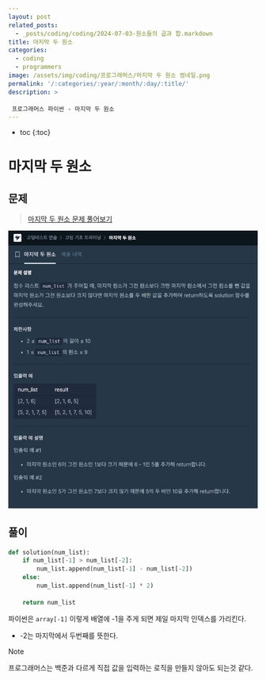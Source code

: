 ```yaml
---
layout: post
related_posts:  
  - _posts/coding/coding/2024-07-03-원소들의 곱과 합.markdown
title: 마지막 두 원소
categories:
  - coding
  - programmers
image: /assets/img/coding/프로그래머스/마지막 두 원소 썸네일.png
permalink: '/:categories/:year/:month/:day/:title/'
description: >

 프로그래머스 파이썬 - 마지막 두 원소
---
```


* toc
{:toc}

# 마지막 두 원소

## 문제

> <a href="https://school.programmers.co.kr/learn/courses/30/lessons/181927">마지막 두 원소 문제 풀어보기</a>

<img src="/assets/img/coding/프로그래머스/마지막 두 원소 문제.png" alt="문제" />

## 풀이

```python
def solution(num_list):    
    if num_list[-1] > num_list[-2]:
        num_list.append(num_list[-1] - num_list[-2])
    else:
        num_list.append(num_list[-1] * 2)
            
    return num_list
```

파이썬은 `array[-1]` 이렇게 배열에 -1을 주게 되면 제일 마지막 인덱스를 가리킨다. 

- -2는 마지막에서 두번째를 뜻한다.

> [!note]
> 프로그래머스는 백준과 다르게 직접 값을 입력하는 로직을 만들지 않아도 되는것 같다.